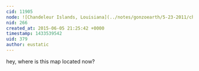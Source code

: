 ```yaml
---
cid: 11905
node: ![Chandeleur Islands, Louisiana](../notes/gonzoearth/5-23-2011/chandeleur-islands-louisiana)
nid: 266
created_at: 2015-06-05 21:25:42 +0000
timestamp: 1433539542
uid: 379
author: eustatic
---
```


hey, where is this map located now?